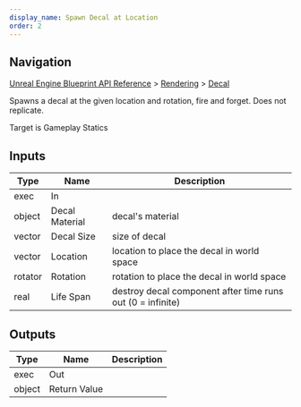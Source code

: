 ```yaml
---
display_name: Spawn Decal at Location
order: 2
---
```

## Navigation

[Unreal Engine Blueprint API Reference](https://dev.epicgames.com/documentation/en-us/unreal-engine/BlueprintAPI) > [Rendering](https://dev.epicgames.com/documentation/en-us/unreal-engine/BlueprintAPI/Rendering) > [Decal](https://dev.epicgames.com/documentation/en-us/unreal-engine/BlueprintAPI/Rendering/Decal)

Spawns a decal at the given location and rotation, fire and forget. Does not replicate.

Target is Gameplay Statics

## Inputs

| Type | Name | Description |
| --- | --- | --- |
| exec | In |  |
| object | Decal Material | decal's material |
| vector | Decal Size | size of decal |
| vector | Location | location to place the decal in world space |
| rotator | Rotation | rotation to place the decal in world space |
| real | Life Span | destroy decal component after time runs out (0 = infinite) |

## Outputs

| Type | Name | Description |
| --- | --- | --- |
| exec | Out |  |
| object | Return Value |  |
